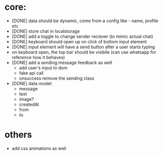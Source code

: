# core:

- [DONE] data should be dynamic, come from a config like - name, profile etc
- [DONE] store chat in localstorage
- [DONE] add a toggle to change sender reciever (to mimic actual chat)
- [DONE] keyboard should open up on click of bottom input element
- [DONE] input element will have a send button after a user starts typing
- on keyboard open, the top bar should be visibile (can use whatsapp for reference how it behaves)
- [DONE] add a sending message feedback as well
  - add user's input to dom
  - fake api call
  - onsuccess remove the sending class
- [DONE] data model:
  - message
  - text
  - image?
  - createdAt
  - from<senderId>
  - to<receiverId>

# others

- add css animations as well
